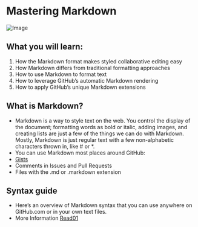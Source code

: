 # Mastering Markdown
![Image](https://res.cloudinary.com/practicaldev/image/fetch/s--w_gvN9J_--/c_imagga_scale,f_auto,fl_progressive,h_900,q_auto,w_1600/https://dev-to-uploads.s3.amazonaws.com/i/fjwfsv8up82pfnexx67o.png)
## What you will learn:
1. How the Markdown format makes styled collaborative editing easy
2. How Markdown differs from traditional formatting approaches
3. How to use Markdown to format text
4. How to leverage GitHub’s automatic Markdown rendering
5. How to apply GitHub’s unique Markdown extensions
## What is Markdown? 
* Markdown is a way to style text on the web. You control the display of the document; formatting words as bold or italic, adding images, and creating lists are just a few of the things we can do with Markdown. Mostly, Markdown is just regular text with a few non-alphabetic characters thrown in, like # or *.
* You can use Markdown most places around GitHub:
* [Gists](https://gist.github.com/)
* Comments in Issues and Pull Requests
* Files with the .md or .markdown extension
## Syntax guide 
* Here’s an overview of Markdown syntax that you can use anywhere on GitHub.com or in your own text files.
* More Information
[Read01](Read01.md)

